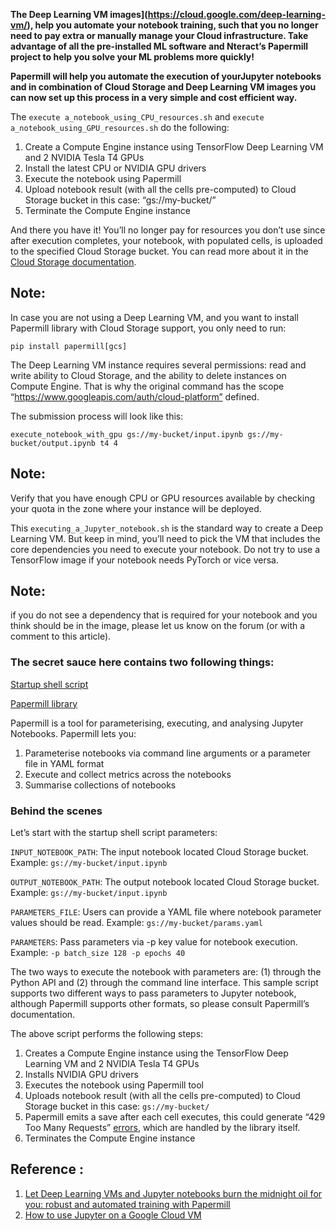 **The Deep Learning VM images](https://cloud.google.com/deep-learning-vm/),  help you automate your notebook training, such that you no longer need to pay extra or manually manage your Cloud infrastructure. Take advantage of all the pre-installed ML software and Nteract’s Papermill project to help you solve your ML problems more quickly!**

**Papermill will help you automate the execution of yourJupyter notebooks and in combination of Cloud Storage and Deep Learning VM images you can now set up this process in a very simple and cost efficient way.**

The ```execute a_notebook_using_CPU_resources.sh``` and ```execute a_notebook_using_GPU_resources.sh``` do the following:
1. Create a Compute Engine instance using TensorFlow Deep Learning VM and 2 NVIDIA Tesla T4 GPUs
2. Install the latest CPU or NVIDIA GPU drivers
3. Execute the notebook using Papermill
4. Upload notebook result (with all the cells pre-computed) to Cloud Storage bucket in this case: “gs://my-bucket/”
5. Terminate the Compute Engine instance

And there you have it! You’ll no longer pay for resources you don’t use since after execution completes, your notebook, with populated cells, is uploaded to the specified Cloud Storage bucket. You can read more about it in the [Cloud Storage documentation](https://cloud.google.com/storage/docs/creating-buckets#storage-create-bucket-gsutil).

## Note: 
In case you are not using a Deep Learning VM, and you want to install Papermill library with Cloud Storage support, you only need to run: 

```pip install papermill[gcs]```

The Deep Learning VM instance requires several permissions: read and write ability to Cloud Storage, and the ability to delete instances on Compute Engine. That is why the original command has the scope “https://www.googleapis.com/auth/cloud-platform” defined.

The submission process will look like this:
```
execute_notebook_with_gpu gs://my-bucket/input.ipynb gs://my-bucket/output.ipynb t4 4
```
## Note: 
Verify that you have enough CPU or GPU resources available by checking your quota in the zone where your instance will be deployed.


This ```executing_a_Jupyter_notebook.sh``` is the standard way to create a Deep Learning VM. But keep in mind, you’ll need to pick the VM that includes the core dependencies you need to execute your notebook. Do not try to use a TensorFlow image if your notebook needs PyTorch or vice versa.

## Note: 
if you do not see a dependency that is required for your notebook and you think should be in the image, please let us know on the forum (or with a comment to this article).

### The secret sauce here contains two following things:

[Startup shell script](https://raw.githubusercontent.com/GoogleCloudPlatform/ml-on-gcp/master/dlvm/tools/scripts/notebook_executor.sh)

[Papermill library](https://papermill.readthedocs.io/en/latest/)

Papermill is a tool for parameterising, executing, and analysing Jupyter Notebooks. Papermill lets you:
1. Parameterise notebooks via command line arguments or a parameter file in YAML format
2. Execute and collect metrics across the notebooks
3. Summarise collections of notebooks

### Behind the scenes

Let’s start with the startup shell script parameters:

```INPUT_NOTEBOOK_PATH```: The input notebook located Cloud Storage bucket.
Example: ```gs://my-bucket/input.ipynb```

```OUTPUT_NOTEBOOK_PATH```: The output notebook located Cloud Storage bucket.
Example: ```gs://my-bucket/input.ipynb```

```PARAMETERS_FILE```: Users can provide a YAML file where notebook parameter values should be read.
Example: ```gs://my-bucket/params.yaml```

```PARAMETERS```: Pass parameters via -p key value for notebook execution.
Example: ```-p batch_size 128 -p epochs 40```

The two ways to execute the notebook with parameters are: (1) through the Python API and (2) through the command line interface. This sample script supports two different ways to pass parameters to Jupyter notebook, although Papermill supports other formats, so please consult Papermill’s documentation.

The above script performs the following steps:

1. Creates a Compute Engine instance using the TensorFlow Deep Learning VM and 2 NVIDIA Tesla T4 GPUs
2. Installs NVIDIA GPU drivers
3. Executes the notebook using Papermill tool
4. Uploads notebook result (with all the cells pre-computed) to Cloud Storage bucket in this case: ```gs://my-bucket/```
5. Papermill emits a save after each cell executes, this could generate “429 Too Many Requests” [errors](https://github.com/nteract/papermill/issues/312), which are handled by the library itself.
6. Terminates the Compute Engine instance


Reference :
-----------
1. [Let Deep Learning VMs and Jupyter notebooks burn the midnight oil for you: robust and automated training with Papermill](https://cloud.google.com/blog/products/ai-machine-learning/let-deep-learning-vms-and-jupyter-notebooks-to-burn-the-midnight-oil-for-you-robust-and-automated-training-with-papermill)
2. [How to use Jupyter on a Google Cloud VM](https://towardsdatascience.com/how-to-use-jupyter-on-a-google-cloud-vm-5ba1b473f4c2)
